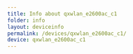 ```yaml
---
title: Info about qxwlan_e2600ac_c1
folder: info
layout: deviceinfo
permalink: /devices/qxwlan_e2600ac_c1/
device: qxwlan_e2600ac_c1
---
```

